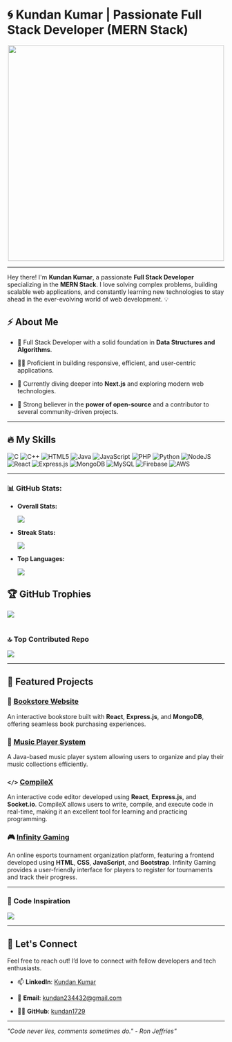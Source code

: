 # 🌀 Kundan Kumar | Passionate Full Stack Developer (MERN Stack)

<p align="center">
  <img src="https://media.giphy.com/media/qgQUggAC3Pfv687qPC/giphy.gif" width="500"/>
</p>

---

Hey there! I'm **Kundan Kumar**, a passionate **Full Stack Developer** specializing in the **MERN Stack**. I love solving complex problems, building scalable web applications, and constantly learning new technologies to stay ahead in the ever-evolving world of web development. 💡

## ⚡ About Me

- 🚀 Full Stack Developer with a solid foundation in **Data Structures and Algorithms**.

- 👨‍💻 Proficient in building responsive, efficient, and user-centric applications.

- 🌱 Currently diving deeper into **Next.js** and exploring modern web technologies.

- 🎯 Strong believer in the **power of open-source** and a contributor to several community-driven projects.

---

## 🔥 My Skills

![C](https://img.shields.io/badge/c-%2300599C.svg?style=flat-square&logo=c&logoColor=white) 
![C++](https://img.shields.io/badge/c++-%2300599C.svg?style=flat-square&logo=c%2B%2B&logoColor=white) 
![HTML5](https://img.shields.io/badge/html5-%23E34F26.svg?style=flat-square&logo=html5&logoColor=white) 
![Java](https://img.shields.io/badge/java-%23ED8B00.svg?style=flat-square&logo=openjdk&logoColor=white) 
![JavaScript](https://img.shields.io/badge/javascript-%23323330.svg?style=flat-square&logo=javascript&logoColor=%23F7DF1E) 
![PHP](https://img.shields.io/badge/php-%23777BB4.svg?style=flat-square&logo=php&logoColor=white) 
![Python](https://img.shields.io/badge/python-3670A0?style=flat-square&logo=python&logoColor=ffdd54) 
![NodeJS](https://img.shields.io/badge/node.js-6DA55F?style=flat-square&logo=node.js&logoColor=white) 
![React](https://img.shields.io/badge/react-%2320232a.svg?style=flat-square&logo=react&logoColor=%2361DAFB) 
![Express.js](https://img.shields.io/badge/express.js-%23404d59.svg?style=flat-square&logo=express&logoColor=%2361DAFB) 
![MongoDB](https://img.shields.io/badge/MongoDB-%234ea94b.svg?style=flat-square&logo=mongodb&logoColor=white) 
![MySQL](https://img.shields.io/badge/mysql-4479A1.svg?style=flat-square&logo=mysql&logoColor=white) 
![Firebase](https://img.shields.io/badge/firebase-a08021.svg?style=flat-square&logo=firebase&logoColor=ffcd34) 
![AWS](https://img.shields.io/badge/AWS-%23FF9900.svg?style=flat-square&logo=amazon-aws&logoColor=white)

---

### 📊 GitHub Stats:

- **Overall Stats:**


  ![](https://github-readme-stats.vercel.app/api?username=kundan1729&theme=aura&hide_border=false&include_all_commits=true&count_private=true)<br/>
  


- **Streak Stats:**

  ![](https://github-readme-streak-stats.herokuapp.com/?user=kundan1729&theme=aura&hide_border=false)<br/>

- **Top Languages:**

  ![](https://github-readme-stats.vercel.app/api/top-langs/?username=kundan1729&theme=aura&hide_border=false&include_all_commits=true&count_private=true&layout=compact)

## 🏆 GitHub Trophies

![](https://github-profile-trophy.vercel.app/?username=kundan1729&theme=radical&row=1&column=4&no-frame=true)<br/><br/>

### 🔝 Top Contributed Repo

![](https://github-contributor-stats.vercel.app/api?username=kundan1729&limit=5&theme=radical&combine_all_yearly_contributions=true)

---

## 💼 Featured Projects

### 🔖 [Bookstore Website](#)
An interactive bookstore built with **React**, **Express.js**, and **MongoDB**, offering seamless book purchasing experiences.

### 🎵 [Music Player System](#)
A Java-based music player system allowing users to organize and play their music collections efficiently.

###   `</>`  [CompileX](#)
An interactive code editor developed using **React**, **Express.js**, and **Socket.io**. CompileX allows users to write, compile, and execute code in real-time, making it an excellent tool for learning and practicing programming.

### 🎮 [Infinity Gaming](#)
An online esports tournament organization platform, featuring a frontend developed using **HTML**, **CSS**, **JavaScript**, and **Bootstrap**. Infinity Gaming provides a user-friendly interface for players to register for tournaments and track their progress.

---

### 🧠 Code Inspiration

![](https://quotes-github-readme.vercel.app/api?type=vetical&theme=tokyonight)

---

## 🌟 Let's Connect

Feel free to reach out! I’d love to connect with fellow developers and tech enthusiasts.

- 📫 **LinkedIn**: [Kundan Kumar](https://www.linkedin.com/in/kundan-kumar-838959252/)

- 📧 **Email**: [kundan234432@gmail.com](mailto:kundan234432@gmail.com)

- 🧑‍💻 **GitHub**: [kundan1729](https://github.com/kundan1729)

---

_"Code never lies, comments sometimes do." - Ron Jeffries"_
